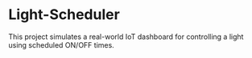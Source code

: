 # Light-Scheduler
This project simulates a real-world IoT dashboard for controlling a light using scheduled ON/OFF times.
